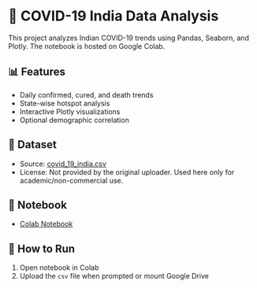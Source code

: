 # 🦠 COVID-19 India Data Analysis

This project analyzes Indian COVID-19 trends using Pandas, Seaborn, and Plotly. The notebook is hosted on Google Colab.

## 📊 Features
- Daily confirmed, cured, and death trends
- State-wise hotspot analysis
- Interactive Plotly visualizations
- Optional demographic correlation

## 📁 Dataset
- Source: [covid_19_india.csv](https://github.com/abhisarahuja/Covid-19-Data-Analysis-Project-Using-Python-And-Tableau)
- License: Not provided by the original uploader. Used here only for academic/non-commercial use.

## 📘 Notebook
- [Colab Notebook]()

## 🧠 How to Run
1. Open notebook in Colab
2. Upload the `csv` file when prompted or mount Google Drive


